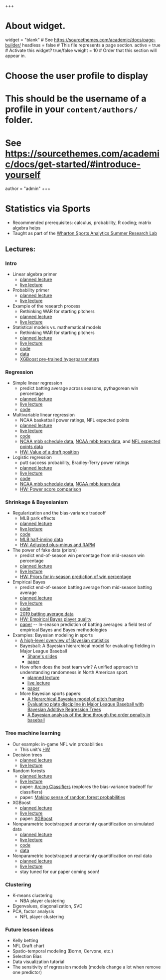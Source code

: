 +++
# About widget.
widget = "blank"  # See https://sourcethemes.com/academic/docs/page-builder/
headless = false  # This file represents a page section.
active = true  # Activate this widget? true/false
weight = 10  # Order that this section will appear in.

# Choose the user profile to display
# This should be the username of a profile in your `content/authors/` folder.
# See https://sourcethemes.com/academic/docs/get-started/#introduce-yourself
author = "admin"
+++

# Statistics via Sports

* Recommended prerequisites: calculus, probability, R coding; matrix algebra helps
* Taught as part of the [Wharton Sports Analytics Summer Research Lab](https://wsb.wharton.upenn.edu/sports-analytics-summer-research-lab/)

## Lectures:

### Intro
* Linear algebra primer
    * [planned lecture](/pdf/lab/planned_lectures_2023/linear_algebra_primer.pdf)
    * [live lecture](/pdf/lab/live_lectures_2023/linear_algebra_primer.pdf)
* Probability primer
    * [planned lecture](/pdf/lab/planned_lectures_2023/probability_primer.pdf)
    * [live lecture](/pdf/lab/live_lectures_2023/probability_primer.pdf)
* Example of the research process
    * Rethinking WAR for starting pitchers
    * [planned lecture](/pdf/lab/planned_lectures_2023/example_of_the_research_process.pdf)
    * [live lecture](/pdf/lab/live_lectures_2023/example_of_the_research_process.pdf)
* Statistical models vs. mathematical models
    * Rethinking WAR for starting pitchers
    * [planned lecture](/pdf/lab/planned_lectures_2023/mathematical_vs_statistical_models.pdf)
    * [live lecture](/pdf/lab/live_lectures_2023/mathematical_vs_statistical_models.pdf)
    * [code](/pdf/lab/code/fitting_f_grid.R)
    * [data](/pdf/lab/code/data/df_f_grid.csv)
    * [XGBoost pre-trained hyperparameters](/pdf/lab/code/data/xgb_f_grid_params.yaml)
    
### Regression
* Simple linear regression
    * predict batting average across seasons, pythagorean win percentage
    * [planned lecture](/pdf/lab/planned_lectures_2023/simple_linear_regression.pdf)
    * [live lecture](/pdf/lab/live_lectures_2023/simple_linear_regression.pdf)
    * [code](/pdf/lab/code/simple_linear_regression.R)
* Multivariable linear regression
    * NCAA basketball power ratings, NFL expected points 
    * [planned lecture](/pdf/lab/planned_lectures_2023/multivariable_linear_regression.pdf)
    * [live lecture](/pdf/lab/live_lectures_2023/multivariable_linear_regression.pdf)
    * [code](/pdf/lab/code/multivariable_linear_regression.R)
    * [NCAA mbb schedule data](/pdf/lab/code/data/MRegularSeasonCompactResults.csv), [NCAA mbb team data](/pdf/lab/code/data/MTeams.csv), and [NFL expected points data](/pdf/lab/code/data/data_ep_2015_2019.csv)
    * [HW: Value of a draft position](/pdf/lab/hws_2023/hw_draft_position.pdf)
* Logistic regression
    * putt success probability, Bradley-Terry power ratings
    * [planned lecture](/pdf/lab/planned_lectures_2023/logistic_regression.pdf)
    * [live lecture](/pdf/lab/live_lectures_2023/logistic_regression.pdf)
    * [code](/pdf/lab/code/logistic_regression.R)
    * [NCAA mbb schedule data](/pdf/lab/code/data/MRegularSeasonCompactResults.csv), [NCAA mbb team data](/pdf/lab/code/data/MTeams.csv)
    * [HW: Power score comparison](/pdf/lab/hws_2023/hw_power_scores.pdf)
    
### Shrinkage & Bayesianism
* Regularization and the bias-variance tradeoff
    * MLB park effects
    * [planned lecture](/pdf/lab/planned_lectures_2023/regularization_and_the_bias_variance_tradeoff.pdf)
    * [live lecture](/pdf/lab/live_lectures_2023/regularization_and_the_bias_variance_tradeoff.pdf)
    * [code](/pdf/lab/code/regularization_and_the_bias_variance_tradeoff.R)
    * [MLB half-inning data](/pdf/lab/code/data/park_df.csv)
    * [HW: Adjusted plus-minus and RAPM](/pdf/lab/hws_2023/hw_APM_RAPM.pdf)
* The power of fake data (priors)
    * predict end-of-season win percentage from mid-season win percentage
    * [planned lecture](/pdf/lab/planned_lectures_2023/the_power_of_fake_data.pdf)
    * [live lecture](/pdf/lab/live_lectures_2023/the_power_of_fake_data.pdf)
    * [HW: Priors for in-season prediction of win percentage](/pdf/lab/hws_2023/hw_prior_WP.pdf)
* Empirical Bayes
    * predict end-of-season batting average from mid-season batting average
    * [planned lecture](/pdf/lab/planned_lectures_2023/empirical_bayes.pdf)
    * [live lecture](/pdf/lab/live_lectures_2023/empirical_bayes.pdf)
    * [code](/pdf/lab/code/empirical_bayes.R)
    * [2019 batting average data](/pdf/lab/code/data/df_in_season_pred_BA_2019.csv)
    * [HW: Empirical Bayes player quality](/pdf/lab/hws_2023/hw_emp_bayes_player_quality.pdf)
    * [paper](/pdf/statistics_in_sports_papers/Brown2008.pdf) -- In-season prediction of batting averages: a field test of empirical Bayes and Bayes methodologies
* Examples: Bayesian modeling in sports
    * [A high-level overview of Bayesian statistics](/pdf/lab/planned_lectures_2023/bayesian_high_level_overview.pdf)
    * Bayesball: A Bayesian hierarchical model for evaluating fielding in Major League Baseball
        * [Shane's slides](/pdf/statistics_in_sports_papers/shane_lab_slides_2023.pdf)
        * [paper](/pdf/statistics_in_sports_papers/bayesball_hierarchical_fielding.pdf)
    * How often does the best team win? A unified approach to understanding randomness in North American sport.
        * [planned lecture](/pdf/lab/planned_lectures_2023/randomness_across_sports.pdf)
        * [live lecture]()
        * [paper](/pdf/statistics_in_sports_papers/lopez_2018.pdf)
    * More Bayesian sports papers:
        * [A Hierarchical Bayesian model of pitch framing](/pdf/statistics_in_sports_papers/bayesball_hierarchical_pitch_framing.pdf)
        * [Evaluating plate discipline in Major League Baseball with Bayesian Additive Regression Trees ](/pdf/statistics_in_sports_papers/bayesball_plate_discipline_bart.pdf)
        * [A Bayesian analysis of the time through the order penalty in baseball](https://arxiv.org/abs/2210.06724)      
        
### Tree machine learning
* Our example: in-game NFL win probabilities
    * This unit's [HW](/pdf/lab/hws_2023/)
* Decision trees
    * [planned lecture](/pdf/lab/planned_lectures_2023/decision_trees.pdf)
    * [live lecture](/pdf/lab/live_lectures_2023/)
* Random forests
    * [planned lecture](/pdf/lab/planned_lectures_2023/Random_Forests.pdf)
    * [live lecture](/pdf/lab/live_lectures_2023/)
    * paper: [Arcing Classifiers](/pdf/statistics_in_sports_papers/Breiman_arcing_classifiers.pdf) (explores the bias-variance tradeoff for classifiers)
    * paper: [Making sense of random forest probabilities](/pdf/statistics_in_sports_papers/making_sense_of_random_forest_probabilities.pdf)
* XGBoost
    * [planned lecture](/pdf/lab/planned_lectures_2023/) 
    * [live lecture](/pdf/lab/live_lectures_2023/)
    * paper: [XGBoost](/pdf/statistics_in_sports_papers/xgboost_chen_guestrin_2016.pdf)
* Nonparametric bootstrapped uncertainty quantification on simulated data 
    * [planned lecture](/pdf/lab/planned_lectures_2023/simplified_football.pdf)
    * [live lecture](/pdf/lab/live_lectures_2023/)
    * [code](/pdf/lab/code/) 
    * [data](/pdf/lab/code/data) 
* Nonparametric bootstrapped uncertainty quantification on real data 
    * [planned lecture](/pdf/lab/planned_lectures_2023/)
    * [live lecture](/pdf/lab/live_lectures_2023/)
    * stay tuned for our paper coming soon!
    
### Clustering
* K-means clustering
    * NBA player clustering
* Eigenvalues, diagonalization, SVD
* PCA, factor analysis
    * NFL player clustering

### Future lesson ideas
* Kelly betting
* NFL Draft chart
* Spatio-temporal modeling (Bornn, Cervone, etc.)
* Selection Bias
* Data visualization tutorial
* The sensitivity of regression models (models change a lot when remove one predictor)








